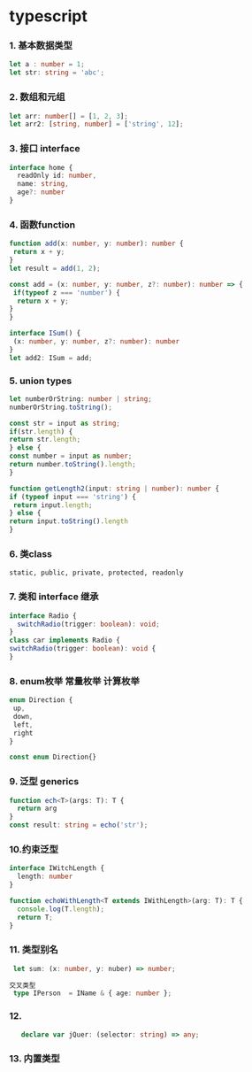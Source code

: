 # typescript
### 1. 基本数据类型
   ```ts
   let a : number = 1;
   let str: string = 'abc';
  ```
### 2. 数组和元组
   ```ts
   let arr: number[] = [1, 2, 3];
   let arr2: [string, number] = ['string', 12];
   ```
### 3. 接口 interface
   ```ts
   interface home {
     readOnly id: number,
     name: string,
     age?: number
   }
   ```
### 4. 函数function
   ```ts
   function add(x: number, y: number): number {
	return x + y;
   }
   let result = add(1, 2);

  const add = (x: number, y: number, z?: number): number => {
    if(typeof z === 'number') {
     return x + y;
   }
  }
 
  interface ISum() {
    (x: number, y: number, z?: number): number
  }
  let add2: ISum = add;
   ```
### 5. union types
   ```ts
  let numberOrString: number | string;
  numberOrString.toString();
  
  const str = input as string;
  if(str.length) {
   return str.length;
  } else {
   const number = input as number;
   return number.toString().length;
 }

 function getLength2(input: string | number): number {
  if (typeof input === 'string') {
    return input.length;
  } else {
   return input.toString().length
 }
   ```
### 6. 类class
   `static, public, private, protected, readonly`
### 7. 类和 interface 继承
   ```ts
   interface Radio {
     switchRadio(trigger: boolean): void;
   }
   class car implements Radio {
   switchRadio(trigger: boolean): void {
   }
   ```
### 8. enum枚举  常量枚举 计算枚举
   ```ts
   enum Direction {
    up,
    down,
    left,
    right
   }

  const enum Direction{}
   ```
### 9. 泛型 generics
   ```ts
   function ech<T>(args: T): T {
     return arg
   }
   const result: string = echo('str');
   ```
### 10.约束泛型
   ```ts
   interface IWitchLength {
     length: number
   }

   function echoWithLength<T extends IWithLength>(arg: T): T {
     console.log(T.length);
     return T;
   }
   ```
### 11. 类型别名
   ```ts
    let sum: (x: number, y: nuber) => number;
    
   交叉类型
    type IPerson  = IName & { age: number };
   ``` 
### 12. 
   ```ts
      declare var jQuer: (selector: string) => any;
   ```   
### 13. 内置类型  
   
  
  
   
